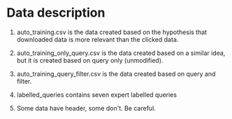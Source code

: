 # Data description

1. auto_training.csv is the data created based on the hypothesis that downloaded data is more relevant than the clicked data.
2. auto_training_only_query.csv is the data created based on a similar idea, but it is created based on query only (unmodified).
3. auto_training_query_filter.csv is the data created based on query and filter.

4. labelled_queries contains seven expert labelled queries

5. Some data have header, some don't. Be careful.


